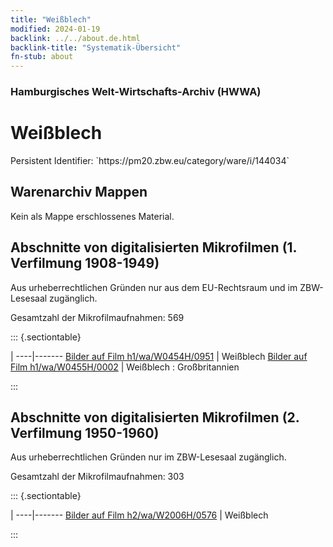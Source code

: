 ```yaml
---
title: "Weißblech"
modified: 2024-01-19
backlink: ../../about.de.html
backlink-title: "Systematik-Übersicht"
fn-stub: about
---
```


### Hamburgisches Welt-Wirtschafts-Archiv (HWWA)

# Weißblech

<div class="hint">Persistent Identifier: `https://pm20.zbw.eu/category/ware/i/144034`</div>







## Warenarchiv Mappen





Kein als Mappe erschlossenes Material.



<a id="filmsections" />

## Abschnitte von digitalisierten Mikrofilmen (1. Verfilmung 1908-1949)

<p>Aus urheberrechtlichen Gründen nur aus dem EU-Rechtsraum und im ZBW-Lesesaal zugänglich.</p>


<p>Gesamtzahl der Mikrofilmaufnahmen: 569</p>





::: {.sectiontable}

 | 
----|-------
<a class="btn" href="https://pm20.zbw.eu/film/h1/wa/W0454H/0951" rel="nofollow">Bilder auf Film h1/wa/W0454H/0951</a> | Weißblech
<a class="btn" href="https://pm20.zbw.eu/film/h1/wa/W0455H/0002" rel="nofollow">Bilder auf Film h1/wa/W0455H/0002</a> | Weißblech : Großbritannien


:::




## Abschnitte von digitalisierten Mikrofilmen (2. Verfilmung 1950-1960)

<p>Aus urheberrechtlichen Gründen nur im ZBW-Lesesaal zugänglich.</p>


<p>Gesamtzahl der Mikrofilmaufnahmen: 303</p>





::: {.sectiontable}

 | 
----|-------
<a class="btn" href="https://pm20.zbw.eu/film/h2/wa/W2006H/0576" rel="nofollow">Bilder auf Film h2/wa/W2006H/0576</a> | Weißblech


:::
















